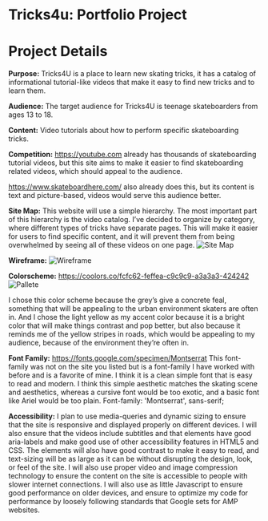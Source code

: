 # Tricks4u: Portfolio Project

# **Project Details**
**Purpose:**
Tricks4U is a place to learn new skating tricks, it has a catalog of informational tutorial-like videos that make it easy to find new tricks and to learn them.

**Audience:**
The target audience for Tricks4U is teenage skateboarders from ages 13 to 18.

**Content:**
Video tutorials about how to perform specific skateboarding tricks.

**Competition:** 
https://youtube.com already has thousands of skateboarding tutorial videos, but this site aims to make it easier to find skateboarding related videos, which should appeal to the audience.

https://www.skateboardhere.com/ also already does this, but its content is text and picture-based, videos would serve this audience better.

**Site Map:**
This website will use a simple hierarchy. The most important part of this hierarchy is the video catalog. I’ve decided to organize by category, where different types of tricks have separate pages. This will make it easier for users to find specific content, and it will prevent them from being overwhelmed by seeing all of these videos on one page. 
![Site Map](https://i.imgur.com/mRF3sT2.png)

**Wireframe:**
![Wireframe](https://i.imgur.com/NuCBlsp.png)

**Colorscheme:**
https://coolors.co/fcfc62-feffea-c9c9c9-a3a3a3-424242
![Pallete](https://i.imgur.com/3nnMvJx.png)

I chose this color scheme because the grey’s give a concrete feal, something that will be appealing to the urban environment skaters are often in. And I chose the light yellow as my accent color because it is a bright color that will make things contrast and pop better, but also because it reminds me of the yellow stripes in roads, which would be appealing to my audience, because of the environment they’re often in.

**Font Family:**
https://fonts.google.com/specimen/Montserrat
This font-family was not on the site you listed but is a font-family I have worked with before and is a favorite of mine. I think it is a clean simple font that is easy to read and modern. I think this simple aesthetic matches the skating scene and aesthetics, whereas a cursive font would be too exotic, and a basic font like Ariel would be too plain.
Font-family: 'Montserrat', sans-serif;


**Accessibility:**
I plan to use media-queries and dynamic sizing to ensure that the site is responsive and displayed properly on different devices. I will also ensure that the videos include subtitles and that elements have good aria-labels and make good use of other accessibility features in HTML5 and CSS. The elements will also have good contrast to make it easy to read, and text-sizing will be as large as it can be without disrupting the design, look, or feel of the site. I will also use proper video and image compression technology to ensure the content on the site is accessible to people with slower internet connections. I will also use as little Javascript to ensure good performance on older devices, and ensure to optimize my code for performance by loosely following standards that Google sets for AMP websites.

